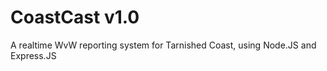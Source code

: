 CoastCast v1.0
==============

A realtime WvW reporting system for Tarnished Coast, using Node.JS and Express.JS
